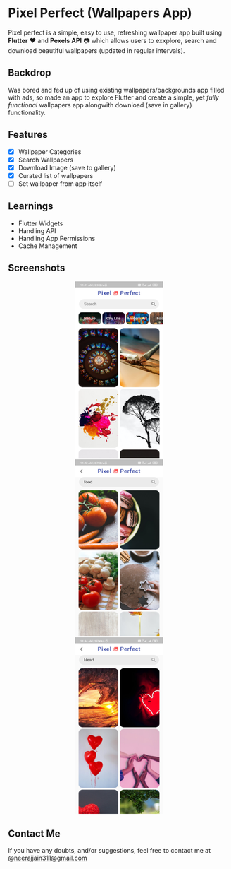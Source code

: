 # Pixel Perfect (Wallpapers App)

Pixel perfect is a simple, easy to use, refreshing wallpaper app built using **Flutter** :heart: and **Pexels API** :camera: which allows users to exxplore, search and download beautiful wallpapers (updated in regular intervals). 

## Backdrop

Was bored and fed up of using existing wallpapers/backgrounds app filled with ads, so made an app to explore Flutter and create a simple, yet *fully functional* wallpapers app alongwith download (save in gallery) functionality.

## Features

- [x] Wallpaper Categories
- [x] Search Wallpapers
- [x] Download Image (save to gallery)
- [x] Curated list of wallpapers
- [ ] ~~Set wallpaper from app itself~~ 

## Learnings

- Flutter Widgets
- Handling API
- Handling App Permissions
- Cache Management

## Screenshots

<p align="center">
<img src="assets/Screenshot_2020-07-06-11-41-52-412_com.example.wallpapers_app.jpg" height="400" width="200" alt="Screenshot" hspace="35"/> <img src="assets/Screenshot_2020-07-06-11-42-59-297_com.example.wallpapers_app.jpg" height="400" width="200" alt="Screenshot" hspace="35"/> <img src="assets/Screenshot_2020-07-06-11-44-17-746_com.example.wallpapers_app.jpg" height="400" width="200" alt="Screenshot" hspace="35"/> 
</p>

## Contact Me

If you have any doubts, and/or suggestions, feel free to contact me at @neerajjain311@gmail.com 
